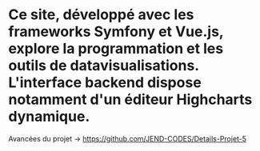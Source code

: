 # Ce site, développé avec les frameworks Symfony et Vue.js, explore la programmation et les outils de datavisualisations. L'interface backend dispose notamment d'un éditeur Highcharts dynamique.

Avancées du projet -> https://github.com/JEND-CODES/Details-Projet-5
